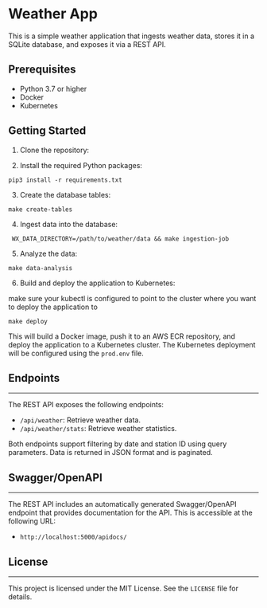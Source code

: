 Weather App
===========

This is a simple weather application that ingests weather data, stores it in a SQLite database, and exposes it via a REST API.

Prerequisites
-------------

- Python 3.7 or higher
- Docker
- Kubernetes

Getting Started
---------------

1. Clone the repository:


2. Install the required Python packages:

```
pip3 install -r requirements.txt
```

3. Create the database tables:

```
make create-tables
```

4. Ingest data into the database:

```
 WX_DATA_DIRECTORY=/path/to/weather/data && make ingestion-job
```

5. Analyze the data:

```
make data-analysis
```

6. Build and deploy the application to Kubernetes:

make sure your kubectl is configured to point to the cluster where you want to deploy the application to

```
make deploy
```

This will build a Docker image, push it to an AWS ECR repository, and deploy the application to a Kubernetes cluster. The Kubernetes deployment will be configured using the `prod.env` file.

## Endpoints
---------

The REST API exposes the following endpoints:

- `/api/weather`: Retrieve weather data.
- `/api/weather/stats`: Retrieve weather statistics.

Both endpoints support filtering by date and station ID using query parameters. Data is returned in JSON format and is paginated.

## Swagger/OpenAPI
---------------

The REST API includes an automatically generated Swagger/OpenAPI endpoint that provides documentation for the API. This is accessible at the following URL:

- `http://localhost:5000/apidocs/`

## License
-------

This project is licensed under the MIT License. See the `LICENSE` file for details.